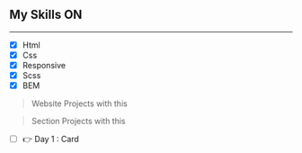 ## My Skills ON

---

- [x] Html
- [x] Css
- [x] Responsive
- [x] Scss
- [x] BEM

> Website Projects with this

> Section Projects with this

- [ ] 👉 Day 1 : Card

